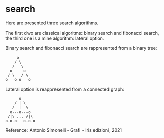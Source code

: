# search
Here are presented three search algorithms.

The first dwo are classical algoritms: binary search and fibonacci search,
the third one is a mine algorithm: lateral option.

Binary search and fibonacci search are rappresented from a binary tree:
               
         o
        / \
       /   \
      o     o
     / \   / \
    o   o o   o
Lateral option is reappresented from a connected graph:

          o
        / | \
       /  |  \
      o---o---o
     /|\ ... /|\
    o-o-o   o-o-o
			 			 
Reference:  Antonio Simonelli - Grafi - Iris edizioni, 2021
